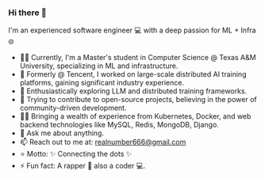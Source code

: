 ### Hi there 👋
I'm an experienced software engineer 💻 with a deep passion for ML + Infra 🌐

- 🙇‍♂️ Currently, I'm a Master's student in Computer Science @ Texas A&M University, specializing in ML and infrastructure.
- 💼 Formerly @ Tencent, I worked on large-scale distributed AI training platforms, gaining significant industry experience.
- 🚀 Enthusiastically exploring LLM and distributed training frameworks.
- 🔭 Trying to contribute to open-source projects, believing in the power of community-driven development.
- 👨‍💻 Bringing a wealth of experience from Kubernetes, Docker, and web backend technologies like MySQL, Redis, MongoDB, Django.
- 💬 Ask me about anything.
- 📫 Reach out to me at: realnumber666@gmail.com
- ⭐️ Motto: ✨ Connecting the dots ✨
- ⚡ Fun fact: A rapper 🎤 also a coder 💻.

